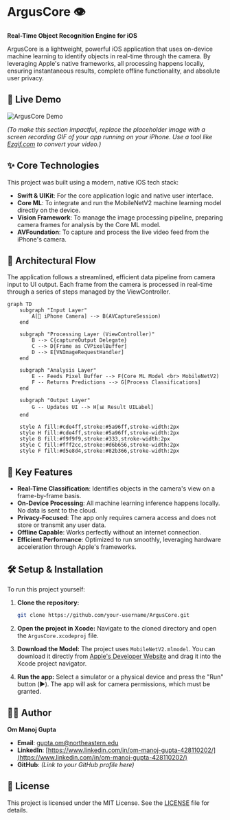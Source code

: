 # ArgusCore 👁️

**Real-Time Object Recognition Engine for iOS**

ArgusCore is a lightweight, powerful iOS application that uses on-device machine learning to identify objects in real-time through the camera. By leveraging Apple's native frameworks, all processing happens locally, ensuring instantaneous results, complete offline functionality, and absolute user privacy.

## 🚀 Live Demo

![ArgusCore Demo](path/to/your/demo.gif)

*(To make this section impactful, replace the placeholder image with a screen recording GIF of your app running on your iPhone. Use a tool like [Ezgif.com](https://ezgif.com) to convert your video.)*

## ✨ Core Technologies

This project was built using a modern, native iOS tech stack:

- **Swift & UIKit**: For the core application logic and native user interface.
- **Core ML**: To integrate and run the MobileNetV2 machine learning model directly on the device.
- **Vision Framework**: To manage the image processing pipeline, preparing camera frames for analysis by the Core ML model.
- **AVFoundation**: To capture and process the live video feed from the iPhone's camera.

## 🧠 Architectural Flow

The application follows a streamlined, efficient data pipeline from camera input to UI output. Each frame from the camera is processed in real-time through a series of steps managed by the ViewController.

```mermaid
graph TD
    subgraph "Input Layer"
        A[📱 iPhone Camera] --> B(AVCaptureSession)
    end
    
    subgraph "Processing Layer (ViewController)"
        B --> C{captureOutput Delegate}
        C --> D[Frame as CVPixelBuffer]
        D --> E[VNImageRequestHandler]
    end
    
    subgraph "Analysis Layer"
        E -- Feeds Pixel Buffer --> F(Core ML Model <br> MobileNetV2)
        F -- Returns Predictions --> G[Process Classifications]
    end
    
    subgraph "Output Layer"
        G -- Updates UI --> H[📊 Result UILabel]
    end
    
    style A fill:#cde4ff,stroke:#5a96ff,stroke-width:2px
    style H fill:#cde4ff,stroke:#5a96ff,stroke-width:2px
    style B fill:#f9f9f9,stroke:#333,stroke-width:2px
    style C fill:#fff2cc,stroke:#d6b656,stroke-width:2px
    style F fill:#d5e8d4,stroke:#82b366,stroke-width:2px
```

## 🌟 Key Features

- **Real-Time Classification**: Identifies objects in the camera's view on a frame-by-frame basis.
- **On-Device Processing**: All machine learning inference happens locally. No data is sent to the cloud.
- **Privacy-Focused**: The app only requires camera access and does not store or transmit any user data.
- **Offline Capable**: Works perfectly without an internet connection.
- **Efficient Performance**: Optimized to run smoothly, leveraging hardware acceleration through Apple's frameworks.

## 🛠️ Setup & Installation

To run this project yourself:

1. **Clone the repository:**
   ```bash
   git clone https://github.com/your-username/ArgusCore.git
   ```

2. **Open the project in Xcode:**
   Navigate to the cloned directory and open the `ArgusCore.xcodeproj` file.

3. **Download the Model:**
   The project uses `MobileNetV2.mlmodel`. You can download it directly from [Apple's Developer Website](https://developer.apple.com/machine-learning/models/) and drag it into the Xcode project navigator.

4. **Run the app:**
   Select a simulator or a physical device and press the "Run" button (▶️). The app will ask for camera permissions, which must be granted.

## 👨‍💻 Author

**Om Manoj Gupta**

- **Email**: gupta.om@northeastern.edu
- **LinkedIn**: [https://www.linkedin.com/in/om-manoj-gupta-428110202/](https://www.linkedin.com/in/om-manoj-gupta-428110202/)
- **GitHub**: *(Link to your GitHub profile here)*

## 📄 License

This project is licensed under the MIT License. See the [LICENSE](LICENSE) file for details.
